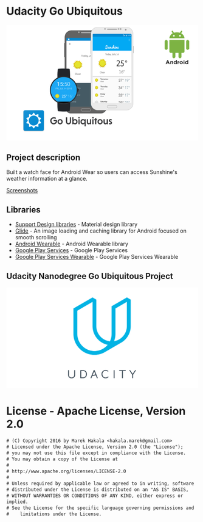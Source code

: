 # Udacity Go Ubiquitous

![Udacity Go Ubiquitous logo](Screenshots/udacity_goubiquitous_logo.png)

## Project description

Built a watch face for Android Wear so users can access Sunshine's weather information at a glance.

[Screenshots](Screenshots/)

## Libraries
 * [Support Design libraries](https://developer.android.com/topic/libraries/support-library/features.html) - Material design library
 * [Glide](https://github.com/bumptech/glide) - An image loading and caching library for Android focused on smooth scrolling
 * [Android Wearable](https://developer.android.com/training/wearables/apps/index.html) - Android Wearable library
 * [Google Play Services](https://developers.google.com/android/guides/setup) - Google Play Services
 * [Google Play Services Wearable](https://developer.android.com/training/wearables/apps/index.html) - Google Play Services Wearable

 ## Udacity Nanodegree Go Ubiquitous Project

 ![Udacity Nanodegree Go Ubiquitous Project](Screenshots/udacity_logo.png)

  # License - Apache License, Version 2.0

  ```
  # (C) Copyright 2016 by Marek Hakala <hakala.marek@gmail.com>
  # Licensed under the Apache License, Version 2.0 (the "License");
  # you may not use this file except in compliance with the License.
  # You may obtain a copy of the License at
  #
  # http://www.apache.org/licenses/LICENSE-2.0
  #
  # Unless required by applicable law or agreed to in writing, software
  # distributed under the License is distributed on an "AS IS" BASIS,
  # WITHOUT WARRANTIES OR CONDITIONS OF ANY KIND, either express or implied.
  # See the License for the specific language governing permissions and
  #    limitations under the License.
  ```

